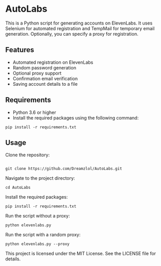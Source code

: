 # AutoLabs

This is a Python script for generating accounts on ElevenLabs. It uses Selenium for automated registration and TempMail for temporary email generation. Optionally, you can specify a proxy for registration.

## Features

- Automated registration on ElevenLabs
- Random password generation
- Optional proxy support
- Confirmation email verification
- Saving account details to a file

## Requirements

- Python 3.6 or higher
- Install the required packages using the following command:

```shell
pip install -r requirements.txt
```

## Usage

Clone the repository:

```shell

git clone https://github.com/Dreamzlol/AutoLabs.git
```
Navigate to the project directory:

```shell
cd AutoLabs
```
Install the required packages:

```shell
pip install -r requirements.txt
```
Run the script without a proxy:

```shell
python elevenlabs.py
```

Run the script with a random proxy:

```shell
python elevenlabs.py --proxy
```


This project is licensed under the MIT License. See the LICENSE file for details.

